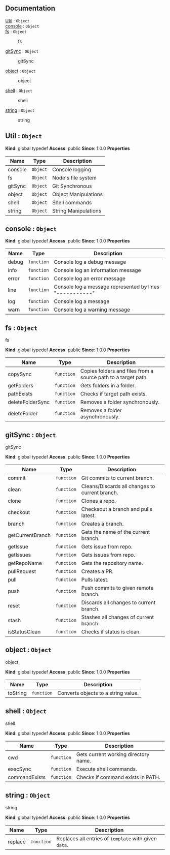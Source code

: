 ## Documentation

<dl>
<dt><a href="#Util">Util</a> : <code>Object</code></dt>
<dd></dd>
<dt><a href="#console">console</a> : <code>Object</code></dt>
<dd></dd>
<dt><a href="#fs">fs</a> : <code>Object</code></dt>
<dd><p>fs</p>
</dd>
<dt><a href="#gitSync">gitSync</a> : <code>Object</code></dt>
<dd><p>gitSync</p>
</dd>
<dt><a href="#object">object</a> : <code>Object</code></dt>
<dd><p>object</p>
</dd>
<dt><a href="#shell">shell</a> : <code>Object</code></dt>
<dd><p>shell</p>
</dd>
<dt><a href="#string">string</a> : <code>Object</code></dt>
<dd><p>string</p>
</dd>
</dl>

<a name="Util"></a>

## Util : <code>Object</code>
**Kind**: global typedef
**Access**: public
**Since**: 1.0.0
**Properties**

| Name | Type | Description |
| --- | --- | --- |
| console | <code>Object</code> | Console logging |
| fs | <code>Object</code> | Node's file system |
| gitSync | <code>Object</code> | Git Synchronous |
| object | <code>Object</code> | Object Manipulations |
| shell | <code>Object</code> | Shell commands |
| string | <code>Object</code> | String Manipulations |

<a name="console"></a>

## console : <code>Object</code>
**Kind**: global typedef
**Access**: public
**Since**: 1.0.0
**Properties**

| Name | Type | Description |
| --- | --- | --- |
| debug | <code>function</code> | Console log a debug message |
| info | <code>function</code> | Console log an information message |
| error | <code>function</code> | Console log an error message |
| line | <code>function</code> | Console log a message represented by lines "-----------" |
| log | <code>function</code> | Console log a message |
| warn | <code>function</code> | Console log a warning message |

<a name="fs"></a>

## fs : <code>Object</code>
fs

**Kind**: global typedef
**Access**: public
**Since**: 1.0.0
**Properties**

| Name | Type | Description |
| --- | --- | --- |
| copySync | <code>function</code> | Copies folders and files from a source path to a target path. |
| getFolders | <code>function</code> | Gets folders in a folder. |
| pathExists | <code>function</code> | Checks if target path exists. |
| deleteFolderSync | <code>function</code> | Removes a folder synchronously. |
| deleteFolder | <code>function</code> | Removes a folder asynchronously. |

<a name="gitSync"></a>

## gitSync : <code>Object</code>
gitSync

**Kind**: global typedef
**Access**: public
**Since**: 1.0.0
**Properties**

| Name | Type | Description |
| --- | --- | --- |
| commit | <code>function</code> | Git commits to current branch. |
| clean | <code>function</code> | Cleans/Discards all changes to current branch. |
| clone | <code>function</code> | Clones a repo. |
| checkout | <code>function</code> | Checksout a branch and pulls latest. |
| branch | <code>function</code> | Creates a branch. |
| getCurrentBranch | <code>function</code> | Gets the name of the current branch. |
| getIssue | <code>function</code> | Gets issue from repo. |
| getIssues | <code>function</code> | Gets issues from repo. |
| getRepoName | <code>function</code> | Gets the repository name. |
| pullRequest | <code>function</code> | Creates a PR. |
| pull | <code>function</code> | Pulls latest. |
| push | <code>function</code> | Push commits to given remote branch. |
| reset | <code>function</code> | Discards all changes to current branch. |
| stash | <code>function</code> | Stashes all changes of current branch. |
| isStatusClean | <code>function</code> | Checks if status is clean. |

<a name="object"></a>

## object : <code>Object</code>
object

**Kind**: global typedef
**Access**: public
**Since**: 1.0.0
**Properties**

| Name | Type | Description |
| --- | --- | --- |
| toString | <code>function</code> | Converts objects to a string value. |

<a name="shell"></a>

## shell : <code>Object</code>
shell

**Kind**: global typedef
**Access**: public
**Since**: 1.0.0
**Properties**

| Name | Type | Description |
| --- | --- | --- |
| cwd | <code>function</code> | Gets current working directory name. |
| execSync | <code>function</code> | Execute shell commands. |
| commandExists | <code>function</code> | Checks if command exists in PATH. |

<a name="string"></a>

## string : <code>Object</code>
string

**Kind**: global typedef
**Access**: public
**Since**: 1.0.0
**Properties**

| Name | Type | Description |
| --- | --- | --- |
| replace | <code>function</code> | Replaces all entries of `template` with given `data`. |
